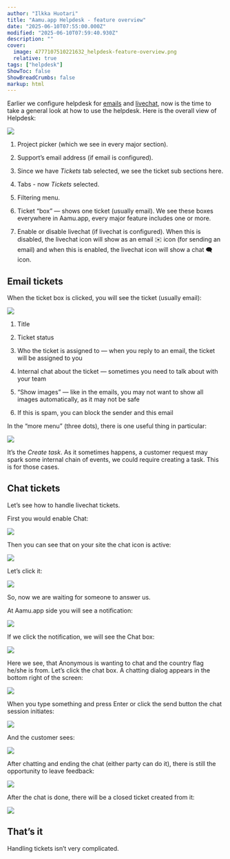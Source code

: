 ```yaml
---
author: "Ilkka Huotari"
title: "Aamu.app Helpdesk - feature overview"
date: "2025-06-10T07:55:00.000Z"
modified: "2025-06-10T07:59:40.930Z"
description: ""
cover:
  image: 4777107510221632_helpdesk-feature-overview.png
  relative: true
tags: ["helpdesk"]
ShowToc: false
ShowBreadCrumbs: false
markup: html
---
```


<p>Earlier we configure helpdesk for <a target="_blank" rel="noopener noreferrer nofollow" href="https://aamu.app/blog/posts/setting-up-helpdesk-in-aamuapp-part-1-emails/" id="b7076d01-a97f-427f-ba60-5561e21abf60">emails</a> and <a target="_blank" rel="noopener noreferrer nofollow" href="https://aamu.app/blog/posts/setting-up-helpdesk-in-aamuapp-part-2-livechat/" id="219ba041-b7e7-439e-9df6-1f7fa8ba6469">livechat</a>, now is the time to take a general look at how to use the helpdesk. Here is the overall view of Helpdesk:</p><p></p><img src="4559498290475485_image.png" style="width: auto;" id="1238efe4-d6d5-429f-98cd-13eefbc9d601"><ol><li><p>Project picker (which we see in every major section).</p></li><li><p>Support’s email address (if email is configured).</p></li><li><p>Since we have <em>Tickets</em> tab selected, we see the ticket sub sections here.</p></li><li><p>Tabs - now <em>Tickets</em> selected.</p></li><li><p>Filtering menu.</p></li><li><p>Ticket “box” — shows one ticket (usually email). We see these boxes everywhere in Aamu.app, every major feature includes one or more.</p></li><li><p>Enable or disable livechat (if livechat is configured). When this is disabled, the livechat icon will show as an email <span data-node="emoji" data-emoji="✉️" data-annotation="envelope" style="user-select: text; font-family: &quot;Twemoji Mozilla&quot;, &quot;Apple Color Emoji&quot;, &quot;Segoe UI Emoji&quot;, &quot;Segoe UI Symbol&quot;, &quot;Noto Color Emoji&quot;, &quot;EmojiOne Color&quot;, &quot;Android Emoji&quot;, sans-serif;"><img alt="envelope" style="display: none; width: 1em; height: 1em;"><span role="img" aria-label="envelope" style="display: inline-block;">✉️</span></span> icon (for sending an email) and when this is enabled, the livechat icon will show a chat <span data-node="emoji" data-emoji="🗨️" data-annotation="left speech bubble" style="user-select: text; font-family: &quot;Twemoji Mozilla&quot;, &quot;Apple Color Emoji&quot;, &quot;Segoe UI Emoji&quot;, &quot;Segoe UI Symbol&quot;, &quot;Noto Color Emoji&quot;, &quot;EmojiOne Color&quot;, &quot;Android Emoji&quot;, sans-serif;"><img alt="left speech bubble" style="display: none; width: 1em; height: 1em;"><span role="img" aria-label="left speech bubble" style="display: inline-block;">🗨️</span></span> icon.</p></li></ol><h2>Email tickets</h2><p>When the ticket box is clicked, you will see the ticket (usually email):</p><img src="2106335997406290_image.png" style="width: auto;" id="aa91c162-d5da-471c-9c32-dabac6cd2454"><ol><li><p>Title</p></li><li><p>Ticket status</p></li><li><p>Who the ticket is assigned to — when you reply to an email, the ticket will be assigned to you</p></li><li><p>Internal chat about the ticket — sometimes you need to talk about with your team</p></li><li><p>“Show images” — like in the emails, you may not want to show all images automatically, as it may not be safe</p></li><li><p>If this is spam, you can block the sender and this email</p></li></ol><p>In the “more menu” (three dots), there is one useful thing in particular:</p><img src="4573272710084908_image.png" style="width: auto;" id="11439abe-932e-4f29-98d0-8a4ff9a9bb02"><p>It’s the <em>Create task</em>. As it sometimes happens, a customer request may spark some internal chain of events, we could require creating a task. This is for those cases.</p><h2>Chat tickets</h2><p>Let’s see how to handle livechat tickets.</p><p>First you would enable Chat:</p><img src="4259799932812398_image.png" style="width: auto;" id="363d1e27-61f4-4993-8876-5582508595dd"><p>Then you can see that on your site the chat icon is active:</p><img src="6279508736316708_image.png" style="width: auto;" id="af337ee4-3c60-441f-bb03-dc349cc1a901"><p>Let’s click it:</p><img src="7079322901391767_image.png" style="width: auto;" id="21376855-b936-4a94-8bb9-b8415a01cce5"><p>So, now we are waiting for someone to answer us.</p><p>At Aamu.app side you will see a notification:</p><img src="3395510032254791_image.png" style="width: auto;" id="464819d8-7d14-4652-8b83-6bf20ace620b"><p>If we click the notification, we will see the Chat box:</p><img src="4821881766674971_image.png" style="width: auto;" id="b10a6fa0-2fbc-4bfb-a01a-a1a14ac7ec76"><p>Here we see, that Anonymous is wanting to chat and the country flag he/she is from. Let’s click the chat box. A chatting dialog appears in the bottom right of the screen:</p><img src="1689959796480835_image.png" style="width: auto;" id="4d370ff1-f3d7-43eb-a94c-43c9a2c2f64c"><p>When you type something and press Enter or click the send button the chat session initiates:</p><img src="9653557124881358_image.png" style="width: auto;" id="44848b33-e8d0-4199-b9c4-88f61ca63303"><p>And the customer sees:</p><img src="7955350986640140_image.png" style="width: auto;" id="22cce489-7731-4754-b3a9-57e37b998f7d"><p>After chatting and ending the chat (either party can do it), there is still the opportunity to leave feedback:</p><img src="7667804922714003_image.png" style="width: auto;" id="eed7a559-d4bd-4c8b-8680-bdfeb528e31e"><p>After the chat is done, there will be a closed ticket created from it:</p><img src="5167830640719659_image.png" style="width: auto;" id="7a24d391-e989-46ae-9620-8f432ea8a4eb"><h2>That’s it</h2><p>Handling tickets isn’t very complicated.</p><p></p>